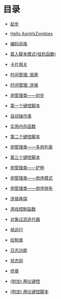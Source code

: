 <!--
 * @Coding: utf-8
 * @Author: vector-wlc
 * @Date: 2021-09-25 23:08:31
 * @Description: 
-->

# 目录

* [起步](./01start.md)

* [Hello AsmVsZombies](./02hello_avz.md)

* [编码风格](./03coding_style.md)

* [载入脚本模式(挂机函数)](./04reload_mode.md)

* [卡片相关](./05card_shovel.md)

* [时间管理: 阻塞](./06wait_until.md)

* [时间管理: 连接](./07connect_time.md)

* [炮管理类——初步](./08cob_manager_1.md)

* [第一个键控脚本](./09first_tas_script.md)

* [自动操作类](./10ice_filler.md)

* [实用内存函数](./11memory_func.md)

* [第二个键控脚本](./12second_tas_script.md)

* [炮管理类——多炮列表](./13cob_manager_2.md)

* [第三个键控脚本](./14third_tas_script.md)

* [炮管理类——铲种](./15cob_manager_3.md)

* [炮管理类——炮序模式](./16cob_manager_4.md)

* [炮管理类——炮序排布](./17cob_manager_5.md)

* [连接再探](./18connector.md)

* [游戏控制函数](./19game_controllor.md)

* [对象过滤迭代器](./20iterator.md)

* [帧运行](./21tick_runner.md)

* [绘制类](./22painter.md)

* [日志功能](./23logger.md)

* [状态钩](./24state_hook.md)

* [终章](./25end.md)

* [(附加) 两仪键控](./26liang_yi.md)

* [(附加) 两仪键控脚本](./27fourth_tas_script.md)

